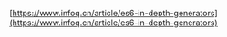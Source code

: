 [https://www.infoq.cn/article/es6-in-depth-generators](https://www.infoq.cn/article/es6-in-depth-generators)